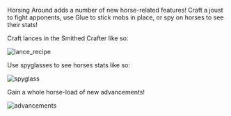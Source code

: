 Horsing Around adds a number of new horse-related features! Craft a joust to fight apponents, use Glue to stick mobs in place, or spy on horses to see their stats!

Craft lances in the Smithed Crafter like so:

![lance_recipe](https://github.com/RagtimeGal/Horsing-Around/assets/45372869/d41e3c53-baf4-4a3e-9059-a1ee11751935)


Use spyglasses to see horses stats like so:

![spyglass](https://github.com/RagtimeGal/Horsing-Around/assets/45372869/b924108f-42de-41ce-9509-cc7ed02f4107)


Gain a whole horse-load of new advancements!

![advancements](https://github.com/RagtimeGal/Horsing-Around/assets/45372869/cffc78de-351f-4168-831a-de0202f57b87)

